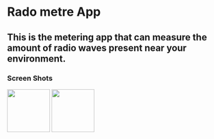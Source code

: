 ﻿# Rado metre App

## This is the metering app that can measure the amount of radio waves present near your environment.

### Screen Shots

<p float="left">

  <img src="https://user-images.githubusercontent.com/41485907/218252303-840c40d5-234d-4ab3-88b7-0e288261a7d7.png" width="100">

  
  <img src="https://user-images.githubusercontent.com/41485907/218252235-2150d6ef-f0b2-48b4-b740-828aee1dc894.png" width="100">

 
</p>
